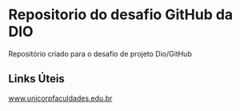# Repositorio do desafio GitHub da DIO
Repositório criado para o desafio de projeto Dio/GitHub

## Links Úteis
www.unicorpfaculdades.edu.br

